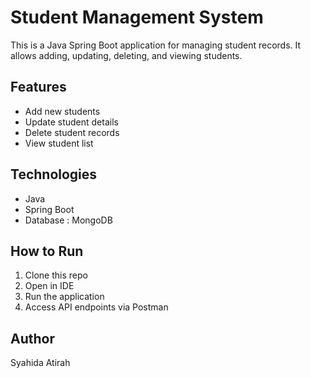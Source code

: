 # Student Management System

This is a Java Spring Boot application for managing student records. It allows adding, updating, deleting, and viewing students.

## Features
- Add new students
- Update student details
- Delete student records
- View student list

## Technologies
- Java
- Spring Boot
- Database : MongoDB

## How to Run
1. Clone this repo
2. Open in IDE
3. Run the application
4. Access API endpoints via Postman 

## Author
Syahida Atirah


